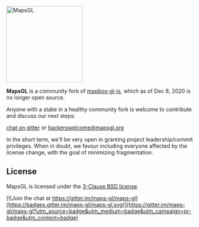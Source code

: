 [<img width="200" alt="MapsGL" src="https://user-images.githubusercontent.com/223277/101580282-7534f700-397e-11eb-8b58-687f52e2a8cf.png">](http://mapsgl.org)

**MapsGL** is a community fork of [mapbox-gl-js](https://github.com/mapbox/mapbox-gl-js), which as of Dec 8, 2020 is no longer open source.

Anyone with a stake in a healthy community fork is welcome to contribute and discuss our next steps:

[chat on gitter](https://gitter.im/maps-gl/maps-gl) or hackerswelcome@mapsgl.org

In the short term, we'll be very open in granting project leadership/commit privileges. When in doubt, we favour including everyone affected by the license change, with the goal of minimizing fragmentation.

## License

MapsGL is licensed under the [3-Clause BSD license](./LICENSE.txt).

[![Join the chat at https://gitter.im/maps-gl/maps-gl](https://badges.gitter.im/maps-gl/maps-gl.svg)](https://gitter.im/maps-gl/maps-gl?utm_source=badge&utm_medium=badge&utm_campaign=pr-badge&utm_content=badge)
